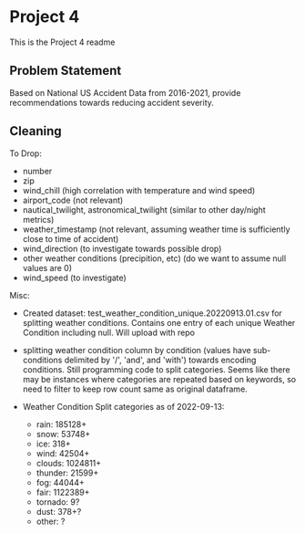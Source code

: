 # Project 4

This is the Project 4 readme

## Problem Statement

Based on National US Accident Data from 2016-2021, provide recommendations
towards reducing accident severity.

## Cleaning

To Drop:
- number
- zip
- wind_chill (high correlation with temperature and wind speed)
- airport_code (not relevant)
- nautical_twilight, astronomical_twilight (similar to other day/night metrics)
- weather_timestamp (not relevant, assuming weather time is sufficiently close
to time of accident)
- wind_direction (to investigate towards possible drop)
- other weather conditions (precipition, etc) (do we want to assume null values are 0)
- wind_speed (to investigate)

Misc:
- Created dataset: test_weather_condition_unique.20220913.01.csv for splitting
    weather conditions. Contains one entry of each unique Weather Condition
    including null. Will upload with repo

- splitting weather condition column by condition (values have sub-conditions
delimited by '/', 'and', and 'with') towards encoding conditions. Still
programming code to split categories. Seems like there may be instances where
categories are repeated based on keywords, so need to filter to keep row count
same as original dataframe.

- Weather Condition Split categories as of 2022-09-13:
    - rain: 185128+
    - snow: 53748+
    - ice: 318+
    - wind: 42504+
    - clouds: 1024811+
    - thunder: 21599+
    - fog: 44044+
    - fair: 1122389+
    - tornado: 9? 
    - dust: 378+?
    - other: ?
